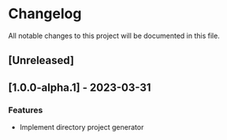 # Changelog

All notable changes to this project will be documented in this file.

## [Unreleased]
## [1.0.0-alpha.1] - 2023-03-31

### Features

- Implement directory project generator

<!-- generated by git-cliff -->

